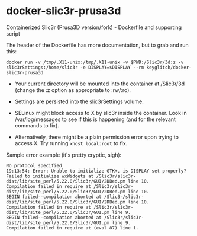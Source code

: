 # docker-slic3r-prusa3d

Containerized Slic3r (Prusa3D version/fork) - Dockerfile and supporting script

The header of the Dockerfile has more documentation, but to grab and run this:

`docker run -v /tmp/.X11-unix:/tmp/.X11-unix -v $PWD:/Slic3r/3d:z -v slic3rSettings:/home/slic3r -e DISPLAY=$DISPLAY --rm keyglitch/docker-slic3r-prusa3d`

* Your current directory will be mounted into the container at /Slic3r/3d (change the :z option as appropriate to :rw/:ro). 

* Settings are persisted into the slic3rSettings volume.

* SELinux might block access to X by slic3r inside the container. Look in /var/log/messages to see if this is happening (and for the relevant commands to fix).

* Alternatively, there might be a plain permission error upon trying to access X. Try running `xhost local:root` to fix.

Sample error example (it\'s pretty cryptic, sigh):

    No protocol specified
    19:13:54: Error: Unable to initialize GTK+, is DISPLAY set properly?
    Failed to initialize wxWidgets at /Slic3r/slic3r-dist/lib/site_perl/5.22.0/Slic3r/GUI/2DBed.pm line 10.
    Compilation failed in require at /Slic3r/slic3r-dist/lib/site_perl/5.22.0/Slic3r/GUI/2DBed.pm line 10.
    BEGIN failed--compilation aborted at /Slic3r/slic3r-dist/lib/site_perl/5.22.0/Slic3r/GUI/2DBed.pm line 10.
    Compilation failed in require at /Slic3r/slic3r-dist/lib/site_perl/5.22.0/Slic3r/GUI.pm line 9.
    BEGIN failed--compilation aborted at /Slic3r/slic3r-dist/lib/site_perl/5.22.0/Slic3r/GUI.pm line 9.
    Compilation failed in require at (eval 87) line 1.

